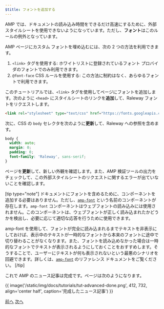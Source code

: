 ```yaml
---
$title: フォントを追加する
---
```


AMP では、ドキュメントの読み込み時間をできるだけ高速にするために、外部スタイルシートを使用できないようになっています。ただし、**フォント**はこのルールの例外となっています。

AMP ページにカスタム フォントを埋め込むには、次の 2 つの方法を利用できます。

1. `<link>` タグを使用する: ホワイトリストに登録されているフォント プロバイダのフォントでのみ利用できます。
2. `@font-face` CSS ルールを使用する: この方法に制約はなく、あらゆるフォントで利用できます。

このチュートリアルでは、`<link>` タグを使用してページにフォントを追加します。次のように `<head>` にスタイルシートのリンクを**追加**して、Raleway フォントをリクエストします。

```html
<link rel="stylesheet" type="text/css" href="https://fonts.googleapis.com/css?family=Raleway">
```

次に、CSS の `body` セレクタを次のように**更新**して、Raleway への参照を含めます。

```css
body {
  width: auto;
  margin: 0;
  padding: 0;
  font-family: 'Raleway', sans-serif;
}
```

ページを**更新**して、新しい外観を確認します。また、AMP 検証ツールの出力をチェックして、この外部スタイルシートのリクエストに関するエラーが出ていないことを確認します。

[tip type="note"]
ドキュメントにフォントを含めるために、コンポーネントを追加する必要はありません。ただし、[`amp-font`](/ja/docs/reference/components/amp-font.html) という名前のコンポーネントが存在します。`amp-font` コンポーネントはウェブフォントの読み込みには使用されません。このコンポーネントは、ウェブフォントが正しく読み込まれたかどうかを検出し、必要に応じて適切な応答を行うために使用できます。

amp-font を使用して、フォントが完全に読み込まれるまでテキストを非表示にしておけば、表示中のテキストが一時的なフォントから本来のフォントに途中で切り替わることがなくなります。また、フォントを読み込めなかった場合は一時的なフォントでテキストが表示されるようにしておくことをおすすめします。そうすることで、ユーザーにテキストが何も表示されないという最悪のシナリオを回避できます。詳しくは、[`amp-font`](/ja/docs/reference/components/amp-font.html) のリファレンス ドキュメントをご覧ください。
[/tip]

これで AMP のニュース記事は完成です。ページは次のようになります。

{{ image('/static/img/docs/tutorials/tut-advanced-done.png', 412, 732, align='center half', caption='完成したニュース記事') }}


<div class="prev-next-buttons">
  <a class="button prev-button" href="{{g.doc('/content/amp-dev/documentation/guides-and-tutorials/start/add_advanced/navigating.md', locale=doc.locale).url.path}}"><span class="arrow-prev">前へ</span></a>
  <a class="button next-button" href="{{g.doc('/content/amp-dev/documentation/guides-and-tutorials/start/add_advanced/congratulations.md', locale=doc.locale).url.path}}"><span class="arrow-next">次へ</span></a>
</div>
